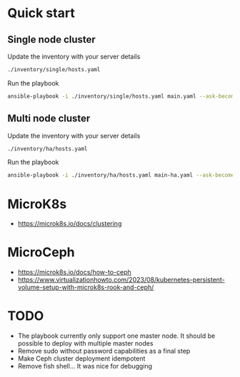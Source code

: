 # Quick start

## Single node cluster

Update the inventory with your server details

```sh
./inventory/single/hosts.yaml
```

Run the playbook

```sh
ansible-playbook -i ./inventory/single/hosts.yaml main.yaml --ask-become-pass
```

## Multi node cluster

Update the inventory with your server details

```sh
./inventory/ha/hosts.yaml
```

Run the playbook

```sh
ansible-playbook -i ./inventory/ha/hosts.yaml main-ha.yaml --ask-become-pass
```

# MicroK8s

* https://microk8s.io/docs/clustering

# MicroCeph

* https://microk8s.io/docs/how-to-ceph
* https://www.virtualizationhowto.com/2023/08/kubernetes-persistent-volume-setup-with-microk8s-rook-and-ceph/

# TODO

* The playbook currently only support one master node. It should be possible to deploy with multiple master nodes
* Remove sudo without password capabilities as a final step
* Make Ceph cluster deployment idempotent
* Remove fish shell... It was nice for debugging
